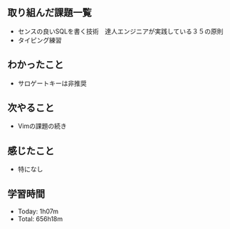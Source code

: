 ## 取り組んだ課題一覧
- センスの良いSQLを書く技術　達人エンジニアが実践している３５の原則
- タイピング練習
## わかったこと
- サロゲートキーは非推奨
## 次やること
- Vimの課題の続き
## 感じたこと
- 特になし
## 学習時間
- Today: 1h07m
- Total: 656h18m
